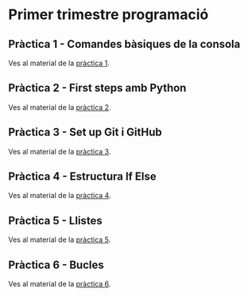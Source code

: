 # Primer trimestre programació

## Pràctica 1 - Comandes bàsiques de la consola

Ves al material de la [pràctica 1](./Pràctica_1/practica1.md).

## Pràctica 2 - First steps amb Python

Ves al material de la [pràctica 2](./Pràctica_2/practica2.md).

## Pràctica 3 - Set up Git i GitHub

Ves al material de la [pràctica 3](./Pràctica_3/practica3.md).

## Pràctica 4 - Estructura If Else

Ves al material de la [pràctica 4](./Pràctica_4/practica4.md).

## Pràctica 5 - Llistes

Ves al material de la [pràctica 5](./Pràctica_5/practica5.md).

## Pràctica 6 - Bucles

Ves al material de la [pràctica 6](./Pràctica_6/practica6.md).
